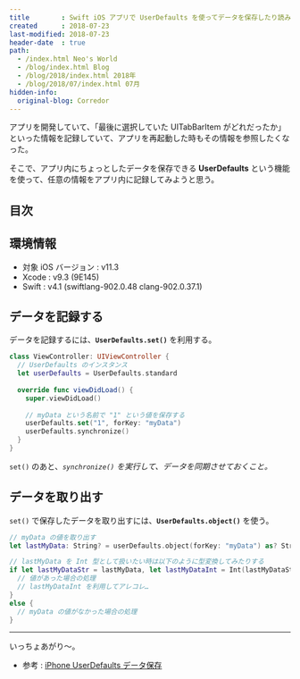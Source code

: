 ```yaml
---
title        : Swift iOS アプリで UserDefaults を使ってデータを保存したり読み込んだりする
created      : 2018-07-23
last-modified: 2018-07-23
header-date  : true
path:
  - /index.html Neo's World
  - /blog/index.html Blog
  - /blog/2018/index.html 2018年
  - /blog/2018/07/index.html 07月
hidden-info:
  original-blog: Corredor
---
```


アプリを開発していて、「最後に選択していた UITabBarItem がどれだったか」といった情報を記録していて、アプリを再起動した時もその情報を参照したくなった。

そこで、アプリ内にちょっとしたデータを保存できる **UserDefaults** という機能を使って、任意の情報をアプリ内に記録してみようと思う。

## 目次

## 環境情報

- 対象 iOS バージョン : v11.3
- Xcode : v9.3 (9E145)
- Swift : v4.1 (swiftlang-902.0.48 clang-902.0.37.1)

## データを記録する

データを記録するには、**`UserDefaults.set()`** を利用する。

```swift
class ViewController: UIViewController {
  // UserDefaults のインスタンス
  let userDefaults = UserDefaults.standard
  
  override func viewDidLoad() {
    super.viewDidLoad()
    
    // myData という名前で "1" という値を保存する
    userDefaults.set("1", forKey: "myData")
    userDefaults.synchronize()
  }
}
```

`set()` のあと、*`synchronize()` を実行して、データを同期させておくこと。*

## データを取り出す

`set()` で保存したデータを取り出すには、**`UserDefaults.object()`** を使う。

```swift
// myData の値を取り出す
let lastMyData: String? = userDefaults.object(forKey: "myData") as? String

// lastMyData を Int 型として扱いたい時は以下のように型変換してみたりする
if let lastMyDataStr = lastMyData, let lastMyDataInt = Int(lastMyDataStr) {
  // 値があった場合の処理
  // lastMyDataInt を利用してアレコレ…
}
else {
  // myData の値がなかった場合の処理
}
```

-----

いっちょあがり～。

- 参考 : [iPhone UserDefaults データ保存](https://i-app-tec.com/ios/nsuserdefaults.html)
